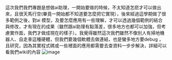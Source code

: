 這次我們我們專題是想做ai助理，一開始要做的時候，不太知道怎麽才可以做出來，且很天馬行空(畢竟一開始都不知道要怎麼把它實現），後來經過這學期做了很多範例之後，對ai 模型，及要怎麼應用有一些理解，才可以透過幾個範例的結合與修改，才有現在的成果（雖然跟ai助理有點落差，很多地方也都可以加強，但考慮實作面，我們才做成現在的樣子）。我覺得雖然這次我們雖然不像別人有掃地機器人、自走車這種硬體，但我們要幾個軟體去做連結，也是蠻多地方要debug ，且研究，因為其實程式碼或一些裡面的應用都需要去查資料一步步解決，詳細可以看我們wiki的內容
![image](https://github.com/a037261836/final-project-/assets/162581945/3a187771-78d9-4d50-ab1b-30d4706535b4)

